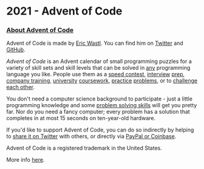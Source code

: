 # 2021 - Advent of Code



### <a href="https://adventofcode.com/2021/about">About Advent of Code</a>

<p>Advent of Code is made by <a href="http://was.tl/">Eric Wastl</a>.  You can find him on <a href="https://twitter.com/ericwastl">Twitter</a> and <a href="https://github.com/topaz">GitHub</a>.</p>
<p><em>Advent of Code</em> is an Advent calendar of small programming puzzles for a variety of skill sets and skill levels that can be solved in <a href="https://github.com/search?q=advent+of+code">any</a> programming language you like. People use them as a <a href="https://adventofcode.com/leaderboard">speed contest</a>, <a href="https://y3l2n.com/2018/05/09/interview-prep-advent-of-code/">interview</a> <a href="https://twitter.com/dznqbit/status/1037607793144938497">prep</a>, <a href="https://twitter.com/pgoultiaev/status/950805811583963137">company training</a>, <a href="https://gitlab.com/imhoffman/fa19b4-mat3006/wikis/home">university</a> <a href="https://www.gribblelab.org/scicomp2019/">coursework</a>, <a href="https://twitter.com/mrdanielklein/status/936267621468483584">practice</a> <a href="https://comp215.blogs.rice.edu/">problems</a>, or to <a href="https://www.reddit.com/r/adventofcode/search?q=flair%3Aupping&restrict_sr=on">challenge each other</a>.</p>
<p>You don't need a computer science background to participate - just a little programming knowledge and some <a href="https://www.reddit.com/r/adventofcode/comments/7kd8jt/what_would_you_say_are_the_minimal_skills_for/dre0uu3/">problem solving skills</a> will get you pretty far. Nor do you need a fancy computer; every problem has a solution that completes in at most 15 seconds on ten-year-old hardware.</p>
<p>If you'd like to support Advent of Code, you can do so indirectly by helping to <a href="https://twitter.com/intent/tweet?text=Daily+programming+puzzles+at+Advent+of+Code&amp;url=https%3A%2F%2Fadventofcode%2Ecom%2F&amp;related=ericwastl&amp;hashtags=AdventOfCode" target="_blank">share it on Twitter</a> with others, or directly via <a href="https://adventofcode.com/support">PayPal or Coinbase</a>.</p>
<p>Advent of Code is a registered trademark in the United States.</p>


More info <a href="https://adventofcode.com/2021/about">here</a>.
